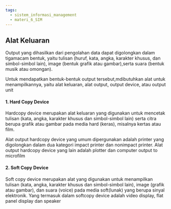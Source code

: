 ```yaml
---
tags:
  - sistem_informasi_management
  - materi_6_SIM
---
```

## Alat Keluaran

Output yang dihasilkan dari pengolahan data dapat digolongkan dalam tigamacam bentuk, yaitu tulisan (huruf, kata, angka, karakter khusus, dan simbol-simbol lain), image (bentuk grafik atau gambar),serta suara (bentuk musik atau omongan). 

Untuk mendapatkan bentuk-bentuk output tersebut,mdibutuhkan alat untuk menampilkannya, yaitu alat keluaran, alat output, output device, atau output unit

#### 1. Hard Copy Device

Hardcopy device merupakan alat keluaran yang digunakan untuk mencetak tulisan (kata, angka, karakter khusus dan simbol-simbol lain) serta citra berupa grafik atau gambar pada media hard (keras), misalnya kertas atau film.

Alat output hardcopy device yang umum dipergunakan adalah printer yang digolongkan dalam dua kategori impact printer dan nonimpact printer. Alat output hardcopy device yang lain adalah plotter dan computer output to microfilm

#### 2. Soft Copy Device

Soft copy device merupakan alat yang digunakan untuk menampilkan tulisan (kata, angka, karakter khusus dan simbol-simbol lain), image (grafik atau gambar), dan suara (voice) pada media soft(lunak) yang berupa sinyal elektronik. Yang termasuk dalam softcopy device adalah video display, flat panel display dan speaker


